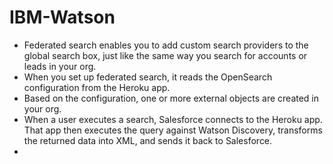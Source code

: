 # IBM-Watson

* Federated search enables you to add custom search providers to the global search box, just like the same way you search for accounts or leads in your org.
* When you set up federated search, it reads the OpenSearch configuration from the Heroku app.
* Based on the configuration, one or more external objects are created in your org.
* When a user executes a search, Salesforce connects to the Heroku app. That app then executes the query against Watson Discovery, transforms the returned data into XML, and sends it back to Salesforce.
* 
